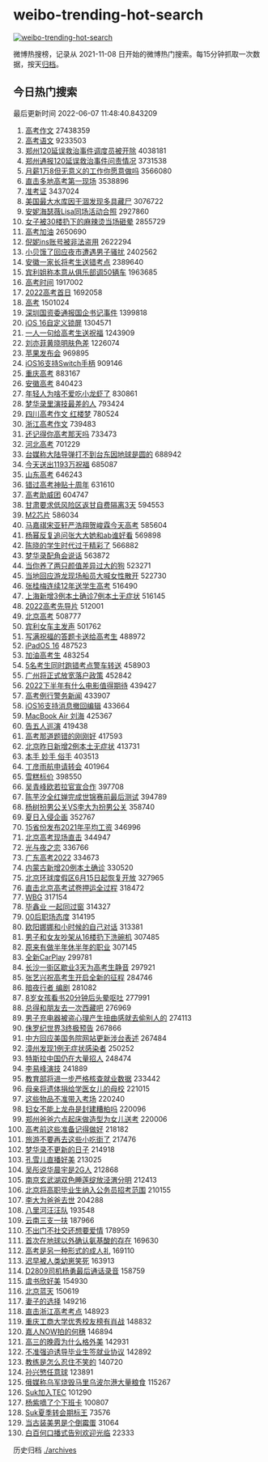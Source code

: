 # weibo-trending-hot-search

[![weibo-trending-hot-search](https://github.com/ameizi/weibo-trending-hot-search/actions/workflows/ci.yml/badge.svg)](https://github.com/ameizi/weibo-trending-hot-search/actions/workflows/ci.yml)

微博热搜榜，记录从 2021-11-08 日开始的微博热门搜索。每15分钟抓取一次数据，按天[归档](./archives)。

## 今日热门搜索

<!-- BEGIN --> 
最后更新时间 2022-06-07 11:48:40.843209 
1. [高考作文](https://s.weibo.com/weibo?q=%23%E9%AB%98%E8%80%83%E4%BD%9C%E6%96%87%23&Refer=top) 27438359
1. [高考语文](https://s.weibo.com/weibo?q=%23%E9%AB%98%E8%80%83%E8%AF%AD%E6%96%87%23&Refer=top) 9233503
1. [郑州120延误救治事件调度员被开除](https://s.weibo.com/weibo?q=%23%E9%83%91%E5%B7%9E120%E5%BB%B6%E8%AF%AF%E6%95%91%E6%B2%BB%E4%BA%8B%E4%BB%B6%E8%B0%83%E5%BA%A6%E5%91%98%E8%A2%AB%E5%BC%80%E9%99%A4%23&Refer=top) 4038181
1. [郑州通报120延误救治事件问责情况](https://s.weibo.com/weibo?q=%23%E9%83%91%E5%B7%9E%E9%80%9A%E6%8A%A5120%E5%BB%B6%E8%AF%AF%E6%95%91%E6%B2%BB%E4%BA%8B%E4%BB%B6%E9%97%AE%E8%B4%A3%E6%83%85%E5%86%B5%23&Refer=top) 3731538
1. [月薪1万8但无意义的工作你愿意做吗](https://s.weibo.com/weibo?q=%23%E6%9C%88%E8%96%AA1%E4%B8%878%E4%BD%86%E6%97%A0%E6%84%8F%E4%B9%89%E7%9A%84%E5%B7%A5%E4%BD%9C%E4%BD%A0%E6%84%BF%E6%84%8F%E5%81%9A%E5%90%97%23&Refer=top) 3566080
1. [直击多地高考第一现场](https://s.weibo.com/weibo?q=%23%E7%9B%B4%E5%87%BB%E5%A4%9A%E5%9C%B0%E9%AB%98%E8%80%83%E7%AC%AC%E4%B8%80%E7%8E%B0%E5%9C%BA%23&Refer=top) 3538896
1. [准考证](https://s.weibo.com/weibo?q=%E5%87%86%E8%80%83%E8%AF%81&Refer=top) 3437024
1. [美国最大水库因干涸发现多具藏尸](https://s.weibo.com/weibo?q=%23%E7%BE%8E%E5%9B%BD%E6%9C%80%E5%A4%A7%E6%B0%B4%E5%BA%93%E5%9B%A0%E5%B9%B2%E6%B6%B8%E5%8F%91%E7%8E%B0%E5%A4%9A%E5%85%B7%E8%97%8F%E5%B0%B8%23&Refer=top) 3076722
1. [安妮海瑟薇Lisa同场活动合照](https://s.weibo.com/weibo?q=%23%E5%AE%89%E5%A6%AE%E6%B5%B7%E7%91%9F%E8%96%87Lisa%E5%90%8C%E5%9C%BA%E6%B4%BB%E5%8A%A8%E5%90%88%E7%85%A7%23&Refer=top) 2927860
1. [女子被30楼扔下的麻辣烫当场砸晕](https://s.weibo.com/weibo?q=%23%E5%A5%B3%E5%AD%90%E8%A2%AB30%E6%A5%BC%E6%89%94%E4%B8%8B%E7%9A%84%E9%BA%BB%E8%BE%A3%E7%83%AB%E5%BD%93%E5%9C%BA%E7%A0%B8%E6%99%95%23&Refer=top) 2855729
1. [高考加油](https://s.weibo.com/weibo?q=%23%E9%AB%98%E8%80%83%E5%8A%A0%E6%B2%B9%23&Refer=top) 2650690
1. [倪妮ins账号被非法盗用](https://s.weibo.com/weibo?q=%23%E5%80%AA%E5%A6%AEins%E8%B4%A6%E5%8F%B7%E8%A2%AB%E9%9D%9E%E6%B3%95%E7%9B%97%E7%94%A8%23&Refer=top) 2622294
1. [小贝饿了回应夜市遭遇男子骚扰](https://s.weibo.com/weibo?q=%23%E5%B0%8F%E8%B4%9D%E9%A5%BF%E4%BA%86%E5%9B%9E%E5%BA%94%E5%A4%9C%E5%B8%82%E9%81%AD%E9%81%87%E7%94%B7%E5%AD%90%E9%AA%9A%E6%89%B0%23&Refer=top) 2402562
1. [安徽一家长将考生送错考点](https://s.weibo.com/weibo?q=%23%E5%AE%89%E5%BE%BD%E4%B8%80%E5%AE%B6%E9%95%BF%E5%B0%86%E8%80%83%E7%94%9F%E9%80%81%E9%94%99%E8%80%83%E7%82%B9%23&Refer=top) 2389640
1. [宾利姐称本意从俱乐部调50辆车](https://s.weibo.com/weibo?q=%23%E5%AE%BE%E5%88%A9%E5%A7%90%E7%A7%B0%E6%9C%AC%E6%84%8F%E4%BB%8E%E4%BF%B1%E4%B9%90%E9%83%A8%E8%B0%8350%E8%BE%86%E8%BD%A6%23&Refer=top) 1963685
1. [高考时间](https://s.weibo.com/weibo?q=%E9%AB%98%E8%80%83%E6%97%B6%E9%97%B4&Refer=top) 1917002
1. [2022高考首日](https://s.weibo.com/weibo?q=%232022%E9%AB%98%E8%80%83%E9%A6%96%E6%97%A5%23&Refer=top) 1692058
1. [高考](https://s.weibo.com/weibo?q=%23%E9%AB%98%E8%80%83%23&Refer=top) 1501024
1. [深圳国资委通报国企书记事件](https://s.weibo.com/weibo?q=%23%E6%B7%B1%E5%9C%B3%E5%9B%BD%E8%B5%84%E5%A7%94%E9%80%9A%E6%8A%A5%E5%9B%BD%E4%BC%81%E4%B9%A6%E8%AE%B0%E4%BA%8B%E4%BB%B6%23&Refer=top) 1399818
1. [iOS 16自定义锁屏](https://s.weibo.com/weibo?q=iOS%2016%E8%87%AA%E5%AE%9A%E4%B9%89%E9%94%81%E5%B1%8F&Refer=top) 1304571
1. [一人一句给高考生送祝福](https://s.weibo.com/weibo?q=%23%E4%B8%80%E4%BA%BA%E4%B8%80%E5%8F%A5%E7%BB%99%E9%AB%98%E8%80%83%E7%94%9F%E9%80%81%E7%A5%9D%E7%A6%8F%23&Refer=top) 1243909
1. [刘亦菲黄晓明肤色差](https://s.weibo.com/weibo?q=%23%E5%88%98%E4%BA%A6%E8%8F%B2%E9%BB%84%E6%99%93%E6%98%8E%E8%82%A4%E8%89%B2%E5%B7%AE%23&Refer=top) 1226074
1. [苹果发布会](https://s.weibo.com/weibo?q=%23%E8%8B%B9%E6%9E%9C%E5%8F%91%E5%B8%83%E4%BC%9A%23&Refer=top) 969895
1. [iOS16支持Switch手柄](https://s.weibo.com/weibo?q=%23iOS16%E6%94%AF%E6%8C%81Switch%E6%89%8B%E6%9F%84%23&Refer=top) 909146
1. [重庆高考](https://s.weibo.com/weibo?q=%23%E9%87%8D%E5%BA%86%E9%AB%98%E8%80%83%23&Refer=top) 883167
1. [安徽高考](https://s.weibo.com/weibo?q=%23%E5%AE%89%E5%BE%BD%E9%AB%98%E8%80%83%23&Refer=top) 840423
1. [年轻人为啥不爱吃小龙虾了](https://s.weibo.com/weibo?q=%23%E5%B9%B4%E8%BD%BB%E4%BA%BA%E4%B8%BA%E5%95%A5%E4%B8%8D%E7%88%B1%E5%90%83%E5%B0%8F%E9%BE%99%E8%99%BE%E4%BA%86%23&Refer=top) 830861
1. [梦华录里演技最差的人](https://s.weibo.com/weibo?q=%23%E6%A2%A6%E5%8D%8E%E5%BD%95%E9%87%8C%E6%BC%94%E6%8A%80%E6%9C%80%E5%B7%AE%E7%9A%84%E4%BA%BA%23&Refer=top) 793424
1. [四川高考作文 红楼梦](https://s.weibo.com/weibo?q=%E5%9B%9B%E5%B7%9D%E9%AB%98%E8%80%83%E4%BD%9C%E6%96%87%20%E7%BA%A2%E6%A5%BC%E6%A2%A6&Refer=top) 780524
1. [浙江高考作文](https://s.weibo.com/weibo?q=%23%E6%B5%99%E6%B1%9F%E9%AB%98%E8%80%83%E4%BD%9C%E6%96%87%23&Refer=top) 739483
1. [还记得你高考那天吗](https://s.weibo.com/weibo?q=%23%E8%BF%98%E8%AE%B0%E5%BE%97%E4%BD%A0%E9%AB%98%E8%80%83%E9%82%A3%E5%A4%A9%E5%90%97%23&Refer=top) 733473
1. [河北高考](https://s.weibo.com/weibo?q=%23%E6%B2%B3%E5%8C%97%E9%AB%98%E8%80%83%23&Refer=top) 701229
1. [台媒称大陆导弹打不到台东因地球是圆的](https://s.weibo.com/weibo?q=%23%E5%8F%B0%E5%AA%92%E7%A7%B0%E5%A4%A7%E9%99%86%E5%AF%BC%E5%BC%B9%E6%89%93%E4%B8%8D%E5%88%B0%E5%8F%B0%E4%B8%9C%E5%9B%A0%E5%9C%B0%E7%90%83%E6%98%AF%E5%9C%86%E7%9A%84%23&Refer=top) 688942
1. [今天送出1193万祝福](https://s.weibo.com/weibo?q=%23%E4%BB%8A%E5%A4%A9%E9%80%81%E5%87%BA1193%E4%B8%87%E7%A5%9D%E7%A6%8F%23&Refer=top) 685087
1. [山东高考](https://s.weibo.com/weibo?q=%23%E5%B1%B1%E4%B8%9C%E9%AB%98%E8%80%83%23&Refer=top) 646243
1. [错过高考神贴十周年](https://s.weibo.com/weibo?q=%23%E9%94%99%E8%BF%87%E9%AB%98%E8%80%83%E7%A5%9E%E8%B4%B4%E5%8D%81%E5%91%A8%E5%B9%B4%23&Refer=top) 631610
1. [高考助威团](https://s.weibo.com/weibo?q=%23%E9%AB%98%E8%80%83%E5%8A%A9%E5%A8%81%E5%9B%A2%23&Refer=top) 604747
1. [甘肃要求低风险区返甘自费隔离3天](https://s.weibo.com/weibo?q=%23%E7%94%98%E8%82%83%E8%A6%81%E6%B1%82%E4%BD%8E%E9%A3%8E%E9%99%A9%E5%8C%BA%E8%BF%94%E7%94%98%E8%87%AA%E8%B4%B9%E9%9A%94%E7%A6%BB3%E5%A4%A9%23&Refer=top) 594553
1. [M2芯片](https://s.weibo.com/weibo?q=M2%E8%8A%AF%E7%89%87&Refer=top) 586034
1. [马嘉祺宋亚轩严浩翔贺峻霖今天高考](https://s.weibo.com/weibo?q=%23%E9%A9%AC%E5%98%89%E7%A5%BA%E5%AE%8B%E4%BA%9A%E8%BD%A9%E4%B8%A5%E6%B5%A9%E7%BF%94%E8%B4%BA%E5%B3%BB%E9%9C%96%E4%BB%8A%E5%A4%A9%E9%AB%98%E8%80%83%23&Refer=top) 585604
1. [杨幂反复追问张大大她和ab谁好看](https://s.weibo.com/weibo?q=%E6%9D%A8%E5%B9%82%E5%8F%8D%E5%A4%8D%E8%BF%BD%E9%97%AE%E5%BC%A0%E5%A4%A7%E5%A4%A7%E5%A5%B9%E5%92%8Cab%E8%B0%81%E5%A5%BD%E7%9C%8B&Refer=top) 569898
1. [陈晓的学生时代过于精彩了](https://s.weibo.com/weibo?q=%23%E9%99%88%E6%99%93%E7%9A%84%E5%AD%A6%E7%94%9F%E6%97%B6%E4%BB%A3%E8%BF%87%E4%BA%8E%E7%B2%BE%E5%BD%A9%E4%BA%86%23&Refer=top) 566882
1. [梦华录配角会说话](https://s.weibo.com/weibo?q=%23%E6%A2%A6%E5%8D%8E%E5%BD%95%E9%85%8D%E8%A7%92%E4%BC%9A%E8%AF%B4%E8%AF%9D%23&Refer=top) 563872
1. [当你养了两只颜值差异过大的狗](https://s.weibo.com/weibo?q=%23%E5%BD%93%E4%BD%A0%E5%85%BB%E4%BA%86%E4%B8%A4%E5%8F%AA%E9%A2%9C%E5%80%BC%E5%B7%AE%E5%BC%82%E8%BF%87%E5%A4%A7%E7%9A%84%E7%8B%97%23&Refer=top) 523271
1. [当地回应游龙现场船员大喊女性散开](https://s.weibo.com/weibo?q=%23%E5%BD%93%E5%9C%B0%E5%9B%9E%E5%BA%94%E6%B8%B8%E9%BE%99%E7%8E%B0%E5%9C%BA%E8%88%B9%E5%91%98%E5%A4%A7%E5%96%8A%E5%A5%B3%E6%80%A7%E6%95%A3%E5%BC%80%23&Refer=top) 522730
1. [张桂梅连续12年送学生高考](https://s.weibo.com/weibo?q=%23%E5%BC%A0%E6%A1%82%E6%A2%85%E8%BF%9E%E7%BB%AD12%E5%B9%B4%E9%80%81%E5%AD%A6%E7%94%9F%E9%AB%98%E8%80%83%23&Refer=top) 516490
1. [上海新增3例本土确诊7例本土无症状](https://s.weibo.com/weibo?q=%23%E4%B8%8A%E6%B5%B7%E6%96%B0%E5%A2%9E3%E4%BE%8B%E6%9C%AC%E5%9C%9F%E7%A1%AE%E8%AF%8A7%E4%BE%8B%E6%9C%AC%E5%9C%9F%E6%97%A0%E7%97%87%E7%8A%B6%23&Refer=top) 516145
1. [2022高考先导片](https://s.weibo.com/weibo?q=%232022%E9%AB%98%E8%80%83%E5%85%88%E5%AF%BC%E7%89%87%23&Refer=top) 512001
1. [北京高考](https://s.weibo.com/weibo?q=%23%E5%8C%97%E4%BA%AC%E9%AB%98%E8%80%83%23&Refer=top) 508777
1. [宾利女车主发声](https://s.weibo.com/weibo?q=%23%E5%AE%BE%E5%88%A9%E5%A5%B3%E8%BD%A6%E4%B8%BB%E5%8F%91%E5%A3%B0%23&Refer=top) 501762
1. [写满祝福的答题卡送给高考生](https://s.weibo.com/weibo?q=%E5%86%99%E6%BB%A1%E7%A5%9D%E7%A6%8F%E7%9A%84%E7%AD%94%E9%A2%98%E5%8D%A1%E9%80%81%E7%BB%99%E9%AB%98%E8%80%83%E7%94%9F&Refer=top) 488972
1. [iPadOS 16](https://s.weibo.com/weibo?q=iPadOS%2016&Refer=top) 487523
1. [加油高考生](https://s.weibo.com/weibo?q=%23%E5%8A%A0%E6%B2%B9%E9%AB%98%E8%80%83%E7%94%9F%23&Refer=top) 483254
1. [5名考生同时跑错考点警车转送](https://s.weibo.com/weibo?q=%235%E5%90%8D%E8%80%83%E7%94%9F%E5%90%8C%E6%97%B6%E8%B7%91%E9%94%99%E8%80%83%E7%82%B9%E8%AD%A6%E8%BD%A6%E8%BD%AC%E9%80%81%23&Refer=top) 458903
1. [广州将正式放宽落户政策](https://s.weibo.com/weibo?q=%23%E5%B9%BF%E5%B7%9E%E5%B0%86%E6%AD%A3%E5%BC%8F%E6%94%BE%E5%AE%BD%E8%90%BD%E6%88%B7%E6%94%BF%E7%AD%96%23&Refer=top) 452842
1. [2022下半年有什么电影值得期待](https://s.weibo.com/weibo?q=%232022%E4%B8%8B%E5%8D%8A%E5%B9%B4%E6%9C%89%E4%BB%80%E4%B9%88%E7%94%B5%E5%BD%B1%E5%80%BC%E5%BE%97%E6%9C%9F%E5%BE%85%23&Refer=top) 439427
1. [高考例行警务新闻](https://s.weibo.com/weibo?q=%23%E9%AB%98%E8%80%83%E4%BE%8B%E8%A1%8C%E8%AD%A6%E5%8A%A1%E6%96%B0%E9%97%BB%23&Refer=top) 433907
1. [iOS16支持消息撤回编辑](https://s.weibo.com/weibo?q=%23iOS16%E6%94%AF%E6%8C%81%E6%B6%88%E6%81%AF%E6%92%A4%E5%9B%9E%E7%BC%96%E8%BE%91%23&Refer=top) 433664
1. [MacBook Air 刘海](https://s.weibo.com/weibo?q=MacBook%20Air%20%E5%88%98%E6%B5%B7&Refer=top) 425367
1. [告五人巡演](https://s.weibo.com/weibo?q=%23%E5%91%8A%E4%BA%94%E4%BA%BA%E5%B7%A1%E6%BC%94%23&Refer=top) 419438
1. [高考那道题错的刚刚好](https://s.weibo.com/weibo?q=%E9%AB%98%E8%80%83%E9%82%A3%E9%81%93%E9%A2%98%E9%94%99%E7%9A%84%E5%88%9A%E5%88%9A%E5%A5%BD&Refer=top) 417593
1. [北京昨日新增2例本土无症状](https://s.weibo.com/weibo?q=%23%E5%8C%97%E4%BA%AC%E6%98%A8%E6%97%A5%E6%96%B0%E5%A2%9E2%E4%BE%8B%E6%9C%AC%E5%9C%9F%E6%97%A0%E7%97%87%E7%8A%B6%23&Refer=top) 413731
1. [本手 妙手 俗手](https://s.weibo.com/weibo?q=%E6%9C%AC%E6%89%8B%20%E5%A6%99%E6%89%8B%20%E4%BF%97%E6%89%8B&Refer=top) 403513
1. [丁彦雨航申请转会](https://s.weibo.com/weibo?q=%23%E4%B8%81%E5%BD%A6%E9%9B%A8%E8%88%AA%E7%94%B3%E8%AF%B7%E8%BD%AC%E4%BC%9A%23&Refer=top) 401964
1. [雪糕标价](https://s.weibo.com/weibo?q=%E9%9B%AA%E7%B3%95%E6%A0%87%E4%BB%B7&Refer=top) 398550
1. [吴青峰欧若拉官宣合作](https://s.weibo.com/weibo?q=%23%E5%90%B4%E9%9D%92%E5%B3%B0%E6%AC%A7%E8%8B%A5%E6%8B%89%E5%AE%98%E5%AE%A3%E5%90%88%E4%BD%9C%23&Refer=top) 397708
1. [陈芋汐全红婵完成世锦赛前最后测试](https://s.weibo.com/weibo?q=%23%E9%99%88%E8%8A%8B%E6%B1%90%E5%85%A8%E7%BA%A2%E5%A9%B5%E5%AE%8C%E6%88%90%E4%B8%96%E9%94%A6%E8%B5%9B%E5%89%8D%E6%9C%80%E5%90%8E%E6%B5%8B%E8%AF%95%23&Refer=top) 394789
1. [杨树扮男公关VS李大为扮男公关](https://s.weibo.com/weibo?q=%E6%9D%A8%E6%A0%91%E6%89%AE%E7%94%B7%E5%85%AC%E5%85%B3VS%E6%9D%8E%E5%A4%A7%E4%B8%BA%E6%89%AE%E7%94%B7%E5%85%AC%E5%85%B3&Refer=top) 358740
1. [夏日入侵企画](https://s.weibo.com/weibo?q=%E5%A4%8F%E6%97%A5%E5%85%A5%E4%BE%B5%E4%BC%81%E7%94%BB&Refer=top) 352767
1. [15省份发布2021年平均工资](https://s.weibo.com/weibo?q=%2315%E7%9C%81%E4%BB%BD%E5%8F%91%E5%B8%832021%E5%B9%B4%E5%B9%B3%E5%9D%87%E5%B7%A5%E8%B5%84%23&Refer=top) 346996
1. [北京高考现场直击](https://s.weibo.com/weibo?q=%23%E5%8C%97%E4%BA%AC%E9%AB%98%E8%80%83%E7%8E%B0%E5%9C%BA%E7%9B%B4%E5%87%BB%23&Refer=top) 344947
1. [光与夜之恋](https://s.weibo.com/weibo?q=%E5%85%89%E4%B8%8E%E5%A4%9C%E4%B9%8B%E6%81%8B&Refer=top) 336766
1. [广东高考2022](https://s.weibo.com/weibo?q=%23%E5%B9%BF%E4%B8%9C%E9%AB%98%E8%80%832022%23&Refer=top) 334673
1. [内蒙古新增20例本土确诊](https://s.weibo.com/weibo?q=%23%E5%86%85%E8%92%99%E5%8F%A4%E6%96%B0%E5%A2%9E20%E4%BE%8B%E6%9C%AC%E5%9C%9F%E7%A1%AE%E8%AF%8A%23&Refer=top) 330520
1. [北京环球度假区6月15日起恢复开放](https://s.weibo.com/weibo?q=%23%E5%8C%97%E4%BA%AC%E7%8E%AF%E7%90%83%E5%BA%A6%E5%81%87%E5%8C%BA6%E6%9C%8815%E6%97%A5%E8%B5%B7%E6%81%A2%E5%A4%8D%E5%BC%80%E6%94%BE%23&Refer=top) 327965
1. [直击北京高考试卷押运全过程](https://s.weibo.com/weibo?q=%23%E7%9B%B4%E5%87%BB%E5%8C%97%E4%BA%AC%E9%AB%98%E8%80%83%E8%AF%95%E5%8D%B7%E6%8A%BC%E8%BF%90%E5%85%A8%E8%BF%87%E7%A8%8B%23&Refer=top) 318472
1. [WBG](https://s.weibo.com/weibo?q=WBG&Refer=top) 317154
1. [毕鑫业 一起同过窗](https://s.weibo.com/weibo?q=%E6%AF%95%E9%91%AB%E4%B8%9A%20%E4%B8%80%E8%B5%B7%E5%90%8C%E8%BF%87%E7%AA%97&Refer=top) 314327
1. [00后职场态度](https://s.weibo.com/weibo?q=00%E5%90%8E%E8%81%8C%E5%9C%BA%E6%80%81%E5%BA%A6&Refer=top) 314195
1. [欧阳娜娜和小时候的自己对话](https://s.weibo.com/weibo?q=%23%E6%AC%A7%E9%98%B3%E5%A8%9C%E5%A8%9C%E5%92%8C%E5%B0%8F%E6%97%B6%E5%80%99%E7%9A%84%E8%87%AA%E5%B7%B1%E5%AF%B9%E8%AF%9D%23&Refer=top) 313381
1. [男子和女友吵架从16楼扔下洗碗机](https://s.weibo.com/weibo?q=%23%E7%94%B7%E5%AD%90%E5%92%8C%E5%A5%B3%E5%8F%8B%E5%90%B5%E6%9E%B6%E4%BB%8E16%E6%A5%BC%E6%89%94%E4%B8%8B%E6%B4%97%E7%A2%97%E6%9C%BA%23&Refer=top) 307485
1. [原来有做半年休半年的职业](https://s.weibo.com/weibo?q=%23%E5%8E%9F%E6%9D%A5%E6%9C%89%E5%81%9A%E5%8D%8A%E5%B9%B4%E4%BC%91%E5%8D%8A%E5%B9%B4%E7%9A%84%E8%81%8C%E4%B8%9A%23&Refer=top) 307145
1. [全新CarPlay](https://s.weibo.com/weibo?q=%E5%85%A8%E6%96%B0CarPlay&Refer=top) 299781
1. [长沙一街区歇业3天为高考生静音](https://s.weibo.com/weibo?q=%23%E9%95%BF%E6%B2%99%E4%B8%80%E8%A1%97%E5%8C%BA%E6%AD%87%E4%B8%9A3%E5%A4%A9%E4%B8%BA%E9%AB%98%E8%80%83%E7%94%9F%E9%9D%99%E9%9F%B3%23&Refer=top) 297921
1. [张艺兴祝高考生开启全新的征程](https://s.weibo.com/weibo?q=%23%E5%BC%A0%E8%89%BA%E5%85%B4%E7%A5%9D%E9%AB%98%E8%80%83%E7%94%9F%E5%BC%80%E5%90%AF%E5%85%A8%E6%96%B0%E7%9A%84%E5%BE%81%E7%A8%8B%23&Refer=top) 284746
1. [暗夜行者 编剧](https://s.weibo.com/weibo?q=%E6%9A%97%E5%A4%9C%E8%A1%8C%E8%80%85%20%E7%BC%96%E5%89%A7&Refer=top) 281082
1. [8岁女孩看书20分钟后头晕呕吐](https://s.weibo.com/weibo?q=%238%E5%B2%81%E5%A5%B3%E5%AD%A9%E7%9C%8B%E4%B9%A620%E5%88%86%E9%92%9F%E5%90%8E%E5%A4%B4%E6%99%95%E5%91%95%E5%90%90%23&Refer=top) 277991
1. [总得和朋友去一次西藏吧](https://s.weibo.com/weibo?q=%23%E6%80%BB%E5%BE%97%E5%92%8C%E6%9C%8B%E5%8F%8B%E5%8E%BB%E4%B8%80%E6%AC%A1%E8%A5%BF%E8%97%8F%E5%90%A7%23&Refer=top) 276969
1. [男子充电器被盗心理产生扭曲感就去偷别人的](https://s.weibo.com/weibo?q=%23%E7%94%B7%E5%AD%90%E5%85%85%E7%94%B5%E5%99%A8%E8%A2%AB%E7%9B%97%E5%BF%83%E7%90%86%E4%BA%A7%E7%94%9F%E6%89%AD%E6%9B%B2%E6%84%9F%E5%B0%B1%E5%8E%BB%E5%81%B7%E5%88%AB%E4%BA%BA%E7%9A%84%23&Refer=top) 274113
1. [侏罗纪世界3终极预告](https://s.weibo.com/weibo?q=%23%E4%BE%8F%E7%BD%97%E7%BA%AA%E4%B8%96%E7%95%8C3%E7%BB%88%E6%9E%81%E9%A2%84%E5%91%8A%23&Refer=top) 267866
1. [中方回应美国务院网站更新涉台表述](https://s.weibo.com/weibo?q=%23%E4%B8%AD%E6%96%B9%E5%9B%9E%E5%BA%94%E7%BE%8E%E5%9B%BD%E5%8A%A1%E9%99%A2%E7%BD%91%E7%AB%99%E6%9B%B4%E6%96%B0%E6%B6%89%E5%8F%B0%E8%A1%A8%E8%BF%B0%23&Refer=top) 267484
1. [漳州发现1例无症状感染者](https://s.weibo.com/weibo?q=%23%E6%BC%B3%E5%B7%9E%E5%8F%91%E7%8E%B01%E4%BE%8B%E6%97%A0%E7%97%87%E7%8A%B6%E6%84%9F%E6%9F%93%E8%80%85%23&Refer=top) 250252
1. [特斯拉中国仍在大量招人](https://s.weibo.com/weibo?q=%23%E7%89%B9%E6%96%AF%E6%8B%89%E4%B8%AD%E5%9B%BD%E4%BB%8D%E5%9C%A8%E5%A4%A7%E9%87%8F%E6%8B%9B%E4%BA%BA%23&Refer=top) 248474
1. [李易峰演技](https://s.weibo.com/weibo?q=%23%E6%9D%8E%E6%98%93%E5%B3%B0%E6%BC%94%E6%8A%80%23&Refer=top) 241889
1. [教育部将进一步严格核查就业数据](https://s.weibo.com/weibo?q=%23%E6%95%99%E8%82%B2%E9%83%A8%E5%B0%86%E8%BF%9B%E4%B8%80%E6%AD%A5%E4%B8%A5%E6%A0%BC%E6%A0%B8%E6%9F%A5%E5%B0%B1%E4%B8%9A%E6%95%B0%E6%8D%AE%23&Refer=top) 233442
1. [母亲将遗体捐给学医女儿的母校](https://s.weibo.com/weibo?q=%23%E6%AF%8D%E4%BA%B2%E5%B0%86%E9%81%97%E4%BD%93%E6%8D%90%E7%BB%99%E5%AD%A6%E5%8C%BB%E5%A5%B3%E5%84%BF%E7%9A%84%E6%AF%8D%E6%A0%A1%23&Refer=top) 221015
1. [这些物品不准带入考场](https://s.weibo.com/weibo?q=%23%E8%BF%99%E4%BA%9B%E7%89%A9%E5%93%81%E4%B8%8D%E5%87%86%E5%B8%A6%E5%85%A5%E8%80%83%E5%9C%BA%23&Refer=top) 220240
1. [妇女不能上龙舟是封建糟粕吗](https://s.weibo.com/weibo?q=%23%E5%A6%87%E5%A5%B3%E4%B8%8D%E8%83%BD%E4%B8%8A%E9%BE%99%E8%88%9F%E6%98%AF%E5%B0%81%E5%BB%BA%E7%B3%9F%E7%B2%95%E5%90%97%23&Refer=top) 220096
1. [郑州爸爸六点起床做造型为女儿送考](https://s.weibo.com/weibo?q=%23%E9%83%91%E5%B7%9E%E7%88%B8%E7%88%B8%E5%85%AD%E7%82%B9%E8%B5%B7%E5%BA%8A%E5%81%9A%E9%80%A0%E5%9E%8B%E4%B8%BA%E5%A5%B3%E5%84%BF%E9%80%81%E8%80%83%23&Refer=top) 220006
1. [高考前这些准备记得做好](https://s.weibo.com/weibo?q=%23%E9%AB%98%E8%80%83%E5%89%8D%E8%BF%99%E4%BA%9B%E5%87%86%E5%A4%87%E8%AE%B0%E5%BE%97%E5%81%9A%E5%A5%BD%23&Refer=top) 218182
1. [旅游不要再去这些小吃街了](https://s.weibo.com/weibo?q=%23%E6%97%85%E6%B8%B8%E4%B8%8D%E8%A6%81%E5%86%8D%E5%8E%BB%E8%BF%99%E4%BA%9B%E5%B0%8F%E5%90%83%E8%A1%97%E4%BA%86%23&Refer=top) 217476
1. [梦华录不更新的日子](https://s.weibo.com/weibo?q=%23%E6%A2%A6%E5%8D%8E%E5%BD%95%E4%B8%8D%E6%9B%B4%E6%96%B0%E7%9A%84%E6%97%A5%E5%AD%90%23&Refer=top) 214918
1. [孔雪儿直播好美](https://s.weibo.com/weibo?q=%23%E5%AD%94%E9%9B%AA%E5%84%BF%E7%9B%B4%E6%92%AD%E5%A5%BD%E7%BE%8E%23&Refer=top) 213025
1. [吴彤说华晨宇是2G人](https://s.weibo.com/weibo?q=%23%E5%90%B4%E5%BD%A4%E8%AF%B4%E5%8D%8E%E6%99%A8%E5%AE%87%E6%98%AF2G%E4%BA%BA%23&Refer=top) 212868
1. [南京玄武湖双色睡莲绽放泾渭分明](https://s.weibo.com/weibo?q=%23%E5%8D%97%E4%BA%AC%E7%8E%84%E6%AD%A6%E6%B9%96%E5%8F%8C%E8%89%B2%E7%9D%A1%E8%8E%B2%E7%BB%BD%E6%94%BE%E6%B3%BE%E6%B8%AD%E5%88%86%E6%98%8E%23&Refer=top) 212413
1. [北京将高职毕业生纳入公务员招考范围](https://s.weibo.com/weibo?q=%23%E5%8C%97%E4%BA%AC%E5%B0%86%E9%AB%98%E8%81%8C%E6%AF%95%E4%B8%9A%E7%94%9F%E7%BA%B3%E5%85%A5%E5%85%AC%E5%8A%A1%E5%91%98%E6%8B%9B%E8%80%83%E8%8C%83%E5%9B%B4%23&Refer=top) 210155
1. [李大为爸爸去世](https://s.weibo.com/weibo?q=%23%E6%9D%8E%E5%A4%A7%E4%B8%BA%E7%88%B8%E7%88%B8%E5%8E%BB%E4%B8%96%23&Refer=top) 204288
1. [八里河汪汪队](https://s.weibo.com/weibo?q=%E5%85%AB%E9%87%8C%E6%B2%B3%E6%B1%AA%E6%B1%AA%E9%98%9F&Refer=top) 193548
1. [云南三支一扶](https://s.weibo.com/weibo?q=%E4%BA%91%E5%8D%97%E4%B8%89%E6%94%AF%E4%B8%80%E6%89%B6&Refer=top) 187966
1. [不出门不社交还想要爱情](https://s.weibo.com/weibo?q=%23%E4%B8%8D%E5%87%BA%E9%97%A8%E4%B8%8D%E7%A4%BE%E4%BA%A4%E8%BF%98%E6%83%B3%E8%A6%81%E7%88%B1%E6%83%85%23&Refer=top) 178959
1. [首次在地球以外确认氨基酸的存在](https://s.weibo.com/weibo?q=%23%E9%A6%96%E6%AC%A1%E5%9C%A8%E5%9C%B0%E7%90%83%E4%BB%A5%E5%A4%96%E7%A1%AE%E8%AE%A4%E6%B0%A8%E5%9F%BA%E9%85%B8%E7%9A%84%E5%AD%98%E5%9C%A8%23&Refer=top) 169630
1. [高考是另一种形式的成人礼](https://s.weibo.com/weibo?q=%23%E9%AB%98%E8%80%83%E6%98%AF%E5%8F%A6%E4%B8%80%E7%A7%8D%E5%BD%A2%E5%BC%8F%E7%9A%84%E6%88%90%E4%BA%BA%E7%A4%BC%23&Refer=top) 169110
1. [迟早被人类幼崽笑死](https://s.weibo.com/weibo?q=%23%E8%BF%9F%E6%97%A9%E8%A2%AB%E4%BA%BA%E7%B1%BB%E5%B9%BC%E5%B4%BD%E7%AC%91%E6%AD%BB%23&Refer=top) 163913
1. [D2809司机杨勇最后通话录音](https://s.weibo.com/weibo?q=%23D2809%E5%8F%B8%E6%9C%BA%E6%9D%A8%E5%8B%87%E6%9C%80%E5%90%8E%E9%80%9A%E8%AF%9D%E5%BD%95%E9%9F%B3%23&Refer=top) 158759
1. [虞书欣好美](https://s.weibo.com/weibo?q=%23%E8%99%9E%E4%B9%A6%E6%AC%A3%E5%A5%BD%E7%BE%8E%23&Refer=top) 154930
1. [北京蓝天](https://s.weibo.com/weibo?q=%23%E5%8C%97%E4%BA%AC%E8%93%9D%E5%A4%A9%23&Refer=top) 150619
1. [妻子的选择](https://s.weibo.com/weibo?q=%23%E5%A6%BB%E5%AD%90%E7%9A%84%E9%80%89%E6%8B%A9%23&Refer=top) 149216
1. [直击浙江高考考点](https://s.weibo.com/weibo?q=%23%E7%9B%B4%E5%87%BB%E6%B5%99%E6%B1%9F%E9%AB%98%E8%80%83%E8%80%83%E7%82%B9%23&Refer=top) 148923
1. [重庆工商大学优秀校友榜有肖战](https://s.weibo.com/weibo?q=%E9%87%8D%E5%BA%86%E5%B7%A5%E5%95%86%E5%A4%A7%E5%AD%A6%E4%BC%98%E7%A7%80%E6%A0%A1%E5%8F%8B%E6%A6%9C%E6%9C%89%E8%82%96%E6%88%98&Refer=top) 148832
1. [嘉人NOW拍的何穗](https://s.weibo.com/weibo?q=%23%E5%98%89%E4%BA%BANOW%E6%8B%8D%E7%9A%84%E4%BD%95%E7%A9%97%23&Refer=top) 146894
1. [高三的晚霞为什么格外美](https://s.weibo.com/weibo?q=%23%E9%AB%98%E4%B8%89%E7%9A%84%E6%99%9A%E9%9C%9E%E4%B8%BA%E4%BB%80%E4%B9%88%E6%A0%BC%E5%A4%96%E7%BE%8E%23&Refer=top) 142931
1. [不准强迫诱导毕业生签就业协议](https://s.weibo.com/weibo?q=%23%E4%B8%8D%E5%87%86%E5%BC%BA%E8%BF%AB%E8%AF%B1%E5%AF%BC%E6%AF%95%E4%B8%9A%E7%94%9F%E7%AD%BE%E5%B0%B1%E4%B8%9A%E5%8D%8F%E8%AE%AE%23&Refer=top) 142892
1. [教练是怎么忍住不笑的](https://s.weibo.com/weibo?q=%23%E6%95%99%E7%BB%83%E6%98%AF%E6%80%8E%E4%B9%88%E5%BF%8D%E4%BD%8F%E4%B8%8D%E7%AC%91%E7%9A%84%23&Refer=top) 140720
1. [孙兴慜任意球](https://s.weibo.com/weibo?q=%23%E5%AD%99%E5%85%B4%E6%85%9C%E4%BB%BB%E6%84%8F%E7%90%83%23&Refer=top) 123891
1. [俄媒称乌军烧毁马里乌波尔港大量粮食](https://s.weibo.com/weibo?q=%23%E4%BF%84%E5%AA%92%E7%A7%B0%E4%B9%8C%E5%86%9B%E7%83%A7%E6%AF%81%E9%A9%AC%E9%87%8C%E4%B9%8C%E6%B3%A2%E5%B0%94%E6%B8%AF%E5%A4%A7%E9%87%8F%E7%B2%AE%E9%A3%9F%23&Refer=top) 115267
1. [Suk加入TEC](https://s.weibo.com/weibo?q=%23Suk%E5%8A%A0%E5%85%A5TEC%23&Refer=top) 101290
1. [杨紫嘀了个下班卡](https://s.weibo.com/weibo?q=%23%E6%9D%A8%E7%B4%AB%E5%98%80%E4%BA%86%E4%B8%AA%E4%B8%8B%E7%8F%AD%E5%8D%A1%23&Refer=top) 100807
1. [Suk夏季转会期标王](https://s.weibo.com/weibo?q=%23Suk%E5%A4%8F%E5%AD%A3%E8%BD%AC%E4%BC%9A%E6%9C%9F%E6%A0%87%E7%8E%8B%23&Refer=top) 73576
1. [当古装美男是个倒霉蛋](https://s.weibo.com/weibo?q=%23%E5%BD%93%E5%8F%A4%E8%A3%85%E7%BE%8E%E7%94%B7%E6%98%AF%E4%B8%AA%E5%80%92%E9%9C%89%E8%9B%8B%23&Refer=top) 31064
1. [白百何口播式告别欢迎光临](https://s.weibo.com/weibo?q=%23%E7%99%BD%E7%99%BE%E4%BD%95%E5%8F%A3%E6%92%AD%E5%BC%8F%E5%91%8A%E5%88%AB%E6%AC%A2%E8%BF%8E%E5%85%89%E4%B8%B4%23&Refer=top) 22333
<!-- END -->

历史归档 [./archives](./archives)


